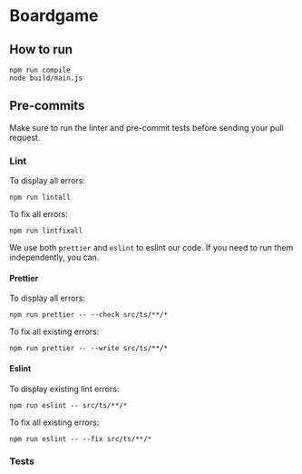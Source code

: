 # Boardgame

## How to run

```
npm run compile
node build/main.js
```

## Pre-commits

Make sure to run the linter and pre-commit tests before sending your pull request. 

### Lint

To display all errors:

`npm run lintall`

To fix all errors:

`npm run lintfixall`

We use both `prettier` and `eslint` to eslint our code. If you need to run them independently, you can.

#### Prettier

To display all errors:

`npm run prettier -- --check src/ts/**/*`

To fix all existing errors:

`npm run prettier -- --write src/ts/**/*`


#### Eslint

To display existing lint errors:

`npm run eslint -- src/ts/**/*`

To fix all existing errors:

`npm run eslint -- --fix src/ts/**/*`

### Tests

